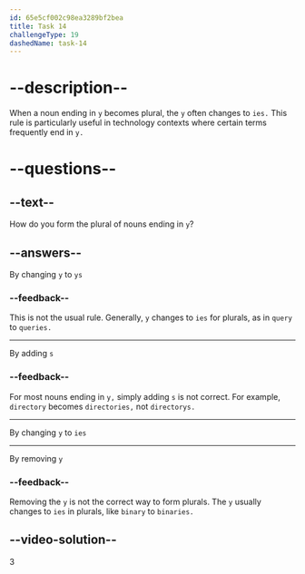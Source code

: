 ```yaml
---
id: 65e5cf002c98ea3289bf2bea
title: Task 14
challengeType: 19
dashedName: task-14
---
```


# --description--

When a noun ending in `y` becomes plural, the `y` often changes to `ies.` This rule is particularly useful in technology contexts where certain terms frequently end in `y.`

# --questions--

## --text--

How do you form the plural of nouns ending in `y`?

## --answers--

By changing `y` to `ys`

### --feedback--

This is not the usual rule. Generally, `y` changes to `ies` for plurals, as in `query` to `queries.`

---

By adding `s`

### --feedback--

For most nouns ending in `y,` simply adding `s` is not correct. For example, `directory` becomes `directories,` not `directorys.`

---

By changing `y` to `ies`

---

By removing `y`

### --feedback--

Removing the `y` is not the correct way to form plurals. The `y` usually changes to `ies` in plurals, like `binary` to `binaries.`

## --video-solution--

3
